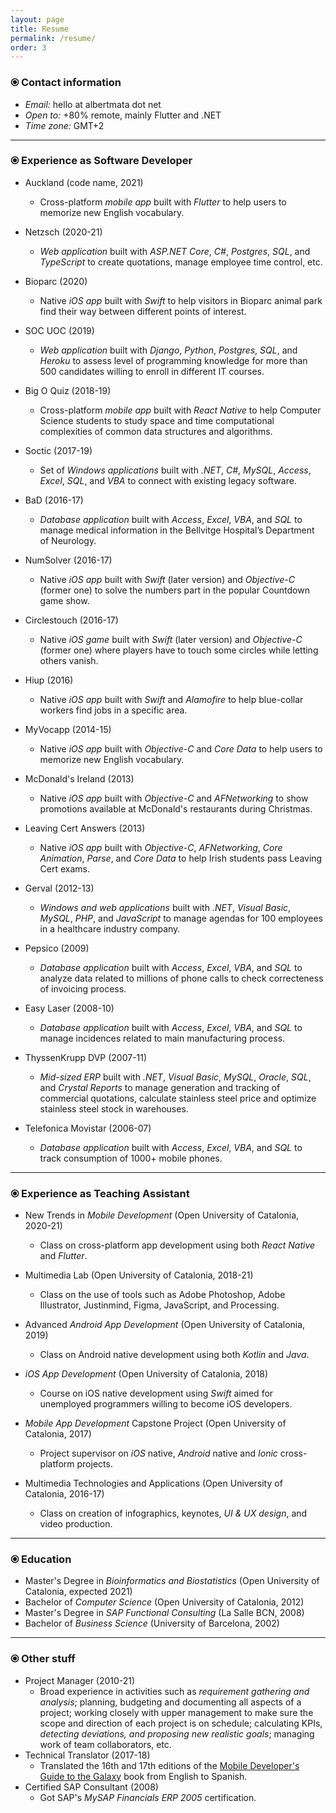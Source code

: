 ```yaml
---
layout: page
title: Resume
permalink: /resume/
order: 3
---
```

### <span class="cv-bullet">&#10687;</span> Contact information

- _Email:_ hello <span class="resume-grayed-out">at</span> albertmata <span class="resume-grayed-out">dot</span> net
- _Open to:_ +80% remote, <span class="resume-grayed-out">mainly</span> Flutter <span class="resume-grayed-out">and</span> .NET
- _Time zone:_ GMT+2

<hr />

### <span class="cv-bullet">&#10687;</span> Experience as Software Developer

* Auckland <span class="resume-grayed-out">(code name, 2021)</span>
    * Cross-platform _mobile app_ built with _Flutter_ to help users to memorize new English vocabulary. 

* Netzsch <span class="resume-grayed-out">(2020-21)</span>
    * _Web application_ built with _ASP.NET Core_, _C#_, _Postgres_, _SQL_, and _TypeScript_ to create quotations, manage employee time control, etc.

* Bioparc <span class="resume-grayed-out">(2020)</span>
    * Native _iOS app_ built with _Swift_ to help visitors in Bioparc animal park find their way between different points of interest.

* SOC UOC <span class="resume-grayed-out">(2019)</span>
    * _Web application_ built with _Django_, _Python_, _Postgres_, _SQL_, and _Heroku_ to assess level of programming knowledge for more than 500 candidates willing to enroll in different IT courses.

* Big O Quiz <span class="resume-grayed-out">(2018-19)</span>
    * Cross-platform _mobile app_ built with _React Native_ to help Computer Science students to study space and time computational complexities of common data structures and algorithms. 

* Soctic <span class="resume-grayed-out">(2017-19)</span>
    * Set of _Windows applications_ built with _.NET_, _C#_, _MySQL_, _Access_, _Excel_, _SQL_, and _VBA_ to connect with existing legacy software.

* BaD <span class="resume-grayed-out">(2016-17)</span>
    * _Database application_ built with _Access_, _Excel_, _VBA_, and _SQL_ to manage medical information in the Bellvitge Hospital’s Department of Neurology.

* NumSolver <span class="resume-grayed-out">(2016-17)</span>
    * Native _iOS app_ built with _Swift_ (later version) and _Objective-C_ (former one) to solve the numbers part in the popular Countdown game show.

* Circlestouch <span class="resume-grayed-out">(2016-17)</span>
    * Native _iOS game_ built with _Swift_ (later version) and _Objective-C_ (former one) where players have to touch some circles while letting others vanish. 

* Hiup <span class="resume-grayed-out">(2016)</span>
    * Native _iOS app_ built with _Swift_ and _Alamofire_ to help blue-collar workers find jobs in a specific area. 

* MyVocapp <span class="resume-grayed-out">(2014-15)</span>
    * Native _iOS app_ built with _Objective-C_ and _Core Data_ to help users to memorize new English vocabulary. 

* McDonald's Ireland <span class="resume-grayed-out">(2013)</span>
    * Native _iOS app_ built with _Objective-C_ and _AFNetworking_ to show promotions available at McDonald's restaurants during Christmas. 

* Leaving Cert Answers <span class="resume-grayed-out">(2013)</span>
    * Native _iOS app_ built with _Objective-C_, _AFNetworking_, _Core Animation_, _Parse_, and _Core Data_ to help Irish students pass Leaving Cert exams.

* Gerval <span class="resume-grayed-out">(2012-13)</span>
    * _Windows and web applications_ built with _.NET_, _Visual Basic_, _MySQL_, _PHP_, and _JavaScript_ to manage agendas for 100 employees in a healthcare industry company.

* Pepsico <span class="resume-grayed-out">(2009)</span>
    * _Database application_ built with _Access_, _Excel_, _VBA_, and _SQL_ to analyze data related to millions of phone calls to check correcteness of invoicing process. 

* Easy Laser <span class="resume-grayed-out">(2008-10)</span>
    * _Database application_ built with _Access_, _Excel_, _VBA_, and _SQL_ to manage incidences related to main manufacturing process. 

* ThyssenKrupp DVP <span class="resume-grayed-out">(2007-11)</span>
    * _Mid-sized ERP_ built with _.NET_, _Visual Basic_, _MySQL_, _Oracle_, _SQL_, and _Crystal Reports_ to manage generation and tracking of commercial quotations, calculate stainless steel price and optimize stainless steel stock in warehouses.

* Telefonica Movistar <span class="resume-grayed-out">(2006-07)</span>
    * _Database application_ built with _Access_, _Excel_, _VBA_, and _SQL_ to track consumption of 1000+ mobile phones. 

<hr />

### <span class="cv-bullet">&#10687;</span> Experience as Teaching Assistant

* New Trends in _Mobile Development_ <span class="resume-grayed-out">(Open University of Catalonia, 2020-21)</span>
    * Class on cross-platform app development using both _React Native_ and _Flutter_.

* Multimedia Lab <span class="resume-grayed-out">(Open University of Catalonia, 2018-21)</span>
    * Class on the use of tools such as Adobe Photoshop, Adobe Illustrator, Justinmind, Figma, JavaScript, and Processing.

* Advanced _Android App Development_ <span class="resume-grayed-out">(Open University of Catalonia, 2019)</span>
    * Class on Android native development using both _Kotlin_ and _Java_.

* _iOS App Development_ <span class="resume-grayed-out">(Open University of Catalonia, 2018)</span>
    * Course on iOS native development using _Swift_ aimed for unemployed programmers willing to become iOS developers.

* _Mobile App Development_ Capstone Project <span class="resume-grayed-out">(Open University of Catalonia, 2017)</span>
    * Project supervisor on _iOS_ native, _Android_ native and _Ionic_ cross-platform projects. 

* Multimedia Technologies and Applications <span class="resume-grayed-out">(Open University of Catalonia, 2016-17)</span>
    * Class on creation of infographics, keynotes, _UI & UX design_, and video production.

<hr />

### <span class="cv-bullet">&#10687;</span> Education

* Master's Degree in _Bioinformatics and Biostatistics_ <span class="resume-grayed-out">(Open University of Catalonia, expected 2021)</span>
* Bachelor of _Computer Science_ <span class="resume-grayed-out">(Open University of Catalonia, 2012)</span>
* Master's Degree in _SAP Functional Consulting_ <span class="resume-grayed-out">(La Salle BCN, 2008)</span>
* Bachelor of _Business Science_ <span class="resume-grayed-out">(University of Barcelona, 2002)</span>

<hr />

### <span class="cv-bullet">&#10687;</span> Other stuff

* Project Manager <span class="resume-grayed-out">(2010-21)</span>
    * Broad experience in activities such as _requirement gathering and analysis_; planning, budgeting and documenting all aspects of a project; working closely with upper management to make sure the scope and direction of each project is on schedule; calculating KPIs, _detecting deviations, and proposing new realistic goals_; managing work of team collaborators, etc.
* Technical Translator <span class="resume-grayed-out">(2017-18)</span>
    * Translated the 16th and 17th editions of the [Mobile Developer's Guide to the Galaxy](https://www.open-xchange.com/resources/mobile-developers-guide-to-the-galaxy/) book from English to Spanish.
* Certified SAP Consultant <span class="resume-grayed-out">(2008)</span>
    * Got SAP's _MySAP Financials ERP 2005_ certification.